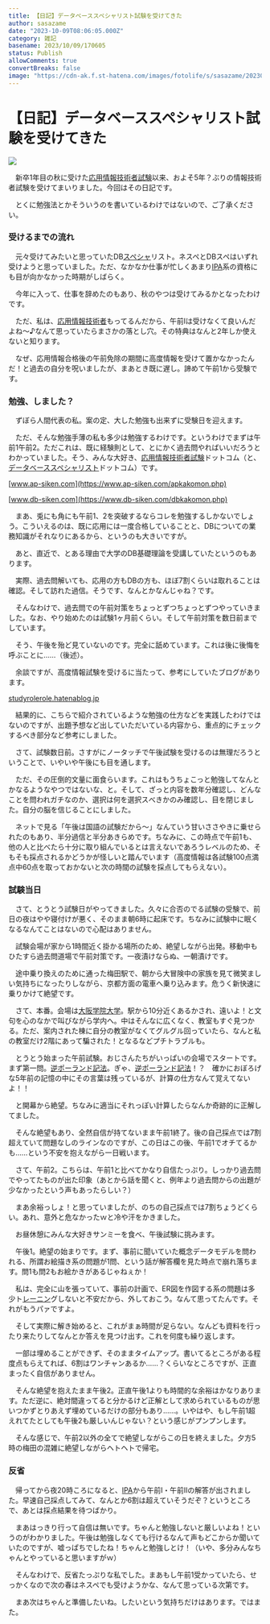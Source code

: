 ```yaml
---
title: 【日記】データベーススペシャリスト試験を受けてきた
author: sasazame
date: "2023-10-09T08:06:05.000Z"
category: 雑記
basename: 2023/10/09/170605
status: Publish
allowComments: true
convertBreaks: false
image: "https://cdn-ak.f.st-hatena.com/images/fotolife/s/sasazame/20230919/20230919182124.png"
---
```

# 【日記】データベーススペシャリスト試験を受けてきた

![](https://cdn-ak.f.st-hatena.com/images/fotolife/s/sasazame/20230919/20230919182124.png)

<!-- Extended Body -->

　新卒1年目の秋に受けた[応用情報技術者試験](https://d.hatena.ne.jp/keyword/%B1%FE%CD%D1%BE%F0%CA%F3%B5%BB%BD%D1%BC%D4%BB%EE%B8%B3)以来、およそ5年？ぶりの情報技術者試験を受けてまいりました。今回はその日記です。

　とくに勉強法とかそういうのを書いているわけではないので、ご了承ください。

### 受けるまでの流れ

　元々受けてみたいと思っていたDB[スペシャ](https://d.hatena.ne.jp/keyword/%A5%B9%A5%DA%A5%B7%A5%E3)リスト。ネスペとDBスペはいずれ受けようと思っていました。ただ、なかなか仕事が忙しくあまり[IPA](https://d.hatena.ne.jp/keyword/IPA)系の資格にも目が向かなかった時期がしばらく。

　今年に入って、仕事を辞めたのもあり、秋のやつは受けてみるかとなったわけです。

　ただ、私は、[応用情報技術者](https://d.hatena.ne.jp/keyword/%B1%FE%CD%D1%BE%F0%CA%F3%B5%BB%BD%D1%BC%D4)もってるんだから、午前Iは受けなくて良いんだよね～♪なんて思っていたらまさかの落とし穴。その特典はなんと2年しか使えないと知ります。

　なぜ、応用情報合格後の午前免除の期間に高度情報を受けて置かなかったんだ！と過去の自分を呪いましたが、まあとき既に遅し。諦めて午前1から受験です。

### 勉強、しました？

　ずぼら人間代表の私。案の定、大した勉強も出来ずに受験日を迎えます。

　ただ、そんな勉強手薄の私も多少は勉強するわけです。というわけでまずは午前1午前2。ただこれは、既に経験則として、とにかく過去問やればいいだろうとわかっていました。そう、みんな大好き、[応用情報技術者試験](https://d.hatena.ne.jp/keyword/%B1%FE%CD%D1%BE%F0%CA%F3%B5%BB%BD%D1%BC%D4%BB%EE%B8%B3)ドットコム（と、[データベーススペシャリスト](https://d.hatena.ne.jp/keyword/%A5%C7%A1%BC%A5%BF%A5%D9%A1%BC%A5%B9%A5%B9%A5%DA%A5%B7%A5%E3%A5%EA%A5%B9%A5%C8)ドットコム）です。

[www.ap-siken.com](https://www.ap-siken.com/apkakomon.php)

[www.db-siken.com](https://www.db-siken.com/dbkakomon.php)

　まあ、兎にも角にも午前1、2を突破するならコレを勉強するしかないでしょう。こういえるのは、既に応用には一度合格していることと、DBについての業務知識がそれなりにあるから、というのも大きいですが。

　あと、直近で、とある理由で大学のDB基礎理論を受講していたというのもあります。

　実際、過去問解いても、応用の方もDBの方も、ほぼ7割くらいは取れることは確認。そして訪れた過信。そうです、なんとかなんじゃね？です。

　そんなわけで、過去問での午前対策をちょっとずつちょっとずつやっていきました。なお、やり始めたのは試験1ヶ月前くらい。そして午前対策を数日前までしています。

　そう、午後を殆ど見ていないのです。完全に舐めています。これは後に後悔を呼ぶことに……（後述）。

　余談ですが、高度情報試験を受けるに当たって、参考にしていたブログがあります。

[studyrolerole.hatenablog.jp](https://studyrolerole.hatenablog.jp/)

　結果的に、こちらで紹介されているような勉強の仕方などを実践したわけではないのですが、出題予想など出していただいている内容から、重点的にチェックするべき部分など参考にしました。

　さて、試験数日前。さすがにノータッチで午後試験を受けるのは無理だろうということで、いやいや午後にも目を通します。

　ただ、その圧倒的文量に面食らいます。これはもうちょこっと勉強してなんとかなるようなやつではないな、と。そして、ざっと内容を数年分確認し、どんなことを問われガチなのか、選択は何を選択スべきかのみ確認し、目を閉じました。自分の脳を信じることにしました。

　ネットで見る「午後は国語の試験だから～」なんていう甘いささやきに乗せられたのもあり、半分過信と半分あきらめです。ちなみに、この時点で午前1も、他の人と比べたら十分に取り組んでいるとは言えないであろうレベルのため、そもそも採点されるかどうかが怪しいと踏んでいます（高度情報は各試験100点満点中60点を取っておかないと次の時間の試験を採点してもらえない）。

### 試験当日

　さて、とうとう試験日がやってきました。久々に合否のでる試験の受験で、前日の夜はやや寝付けが悪く、そのまま朝6時に起床です。ちなみに試験中に眠くなるなんてことはないので心配はありません。

　試験会場が家から1時間近く掛かる場所のため、絶望しながら出発。移動中もひたすら過去問道場で午前対策です。一夜漬けならぬ、一朝漬けです。

　途中乗り換えのために通った梅田駅で、朝から大冒険中の家族を見て微笑ましい気持ちになったりしながら、京都方面の電車へ乗り込みます。危うく新快速に乗りかけて絶望です。

　さて、本番。会場は[大阪学院大学](https://d.hatena.ne.jp/keyword/%C2%E7%BA%E5%B3%D8%B1%A1%C2%E7%B3%D8)。駅から10分近くあるかされ、遠いよ！と文句を心のなかで叫びながら学内へ。中はそんなに広くなく、教室もすぐ見つかる。ただ、案内された棟に自分の教室がなくてグルグル回っていたら、なんと私の教室だけ2階にあって騙された！となるなどプチトラブルも。

　とうとう始まった午前試験。おじさんたちがいっぱいの会場でスタートです。まず第一問。[逆ポーランド記法](https://d.hatena.ne.jp/keyword/%B5%D5%A5%DD%A1%BC%A5%E9%A5%F3%A5%C9%B5%AD%CB%A1)。ぎゃ、[逆ポーランド記法](https://d.hatena.ne.jp/keyword/%B5%D5%A5%DD%A1%BC%A5%E9%A5%F3%A5%C9%B5%AD%CB%A1)！？　確かにおぼろげな5年前の記憶の中にその言葉は残っているが、計算の仕方なんて覚えてないよ！！

　と開幕から絶望。ちなみに適当にそれっぽい計算したらなんか奇跡的に正解してました。

　そんな絶望もあり、全然自信が持てないまま午前1終了。後の自己採点では7割超えていて問題なしのラインなのですが、この日はこの後、午前1でオチてるかも……という不安を抱えながら一日戦います。

　さて、午前2。こちらは、午前1と比べてかなり自信たっぷり。しっかり過去問でやってたものが出た印象（あとから話を聞くと、例年より過去問からの出題が少なかったという声もあったらしい？）

　まあ余裕っしょ！と思っていましたが、のちの自己採点では7割ちょうどくらい。あれ、意外と危なかったｗと冷や汗をかきました。

　お昼休憩にみんな大好きサンミーを食べ、午後試験に挑みます。

　午後1。絶望の始まりです。まず、事前に聞いていた概念データモデルを問われる、所謂お絵描き系の問題が1問、という話が解答欄を見た時点で崩れ落ちます。問1も問2もお絵かきがあるじゃねぇか！

　私は、完全に山を張っていて、事前の計画で、ER図を作図する系の問題は多少ト[レーニン](https://d.hatena.ne.jp/keyword/%A5%EC%A1%BC%A5%CB%A5%F3)グしないと不安だから、外しておこう。なんて思ってたんです。それがもうパァですよ。

　そして実際に解き始めると、これがまぁ時間が足らない。なんども資料を行ったり来たりしてなんとか答えを見つけ出す。これを何度も繰り返します。

　一部は埋めることができず、そのままタイムアップ。書いてるところがある程度点もらえてれば、6割はワンチャンあるか……？くらいなところですが、正直まったく自信がありません。

　そんな絶望を抱えたまま午後2。正直午後1よりも時間的な余裕はかなりあります。ただ逆に、絶対間違ってると分かるけど正解として求められているものが思いつかずとりあえず埋めているだけの部分もあり……。いやはや、もし午前1超えれてたとしても午後2も厳しいんじゃない？という感じがプンプンします。

　そんな感じで、午前2以外の全てで絶望しながらこの日を終えました。夕方5時の梅田の混雑に絶望しながらヘトヘトで帰宅。

### 反省

　帰ってから夜20時ころになると、[IPA](https://d.hatena.ne.jp/keyword/IPA)から午前I・午前IIの解答が出されました。早速自己採点してみて、なんとか6割は超えていそうだぞ？というところで、あとは採点結果を待つばかり。

　まあはっきり行って自信は無いです。ちゃんと勉強しないと厳しいよね！というのがわかりました。午後は勉強しなくても行けるなんて声もどこからか聞いていたのですが、嘘っぱちでしたね！ちゃんと勉強しとけ！（いや、多分みんなちゃんとやっていると思いますがｗ）

　そんなわけで、反省たっぷりな私でした。まあもし午前1受かっていたら、せっかくなので次の春はネスペでも受けようかな、なんて思っている次第です。

　まあ次はちゃんと準備したいね。したいという気持ちだけはあります。ではまた。